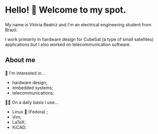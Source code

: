 # Hello! 👋 Welcome to my spot.

###

My name is Vitória Beatriz and I'm an electrical engineering student from Brazil.

I work primarily in hardware design for CubeSat (a type of small satellites) applications but I also worked on telecommunication software.

###

## About me

###

🌌 I'm interested in...  
- hardware design;  
- embedded systems;  
- telecommunications.  

🧙‍♀️ On a daily basis I use...  
- Linux 🐧 (Fedora) ;  
- Vim;  
- LaTeX;  
- KiCAD.  

